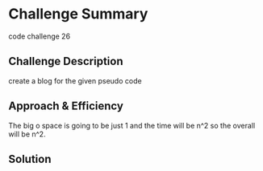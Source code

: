 # Challenge Summary
code challenge 26

## Challenge Description
create a blog for the given pseudo code

## Approach & Efficiency
The big o space is going to be just 1 and the time will be n^2 so the overall will be n^2.

## Solution
<!-- Embedded whiteboard image -->
